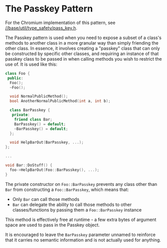 # The Passkey Pattern

For the Chromium implementation of this pattern, see
[//base/util/type_safety/pass_key.h].

The Passkey pattern is used when you need to expose a subset of a class's
methods to another class in a more granular way than simply friending the other
class. In essence, it involves creating a "passkey" class that can only be
constructed by specific other classes, and requiring an instance of that passkey
class to be passed in when calling methods you wish to restrict the use of. It
is used like this:

```cpp
class Foo {
 public:
  Foo();
  ~Foo();

  void NormalPublicMethod();
  bool AnotherNormalPublicMethod(int a, int b);

  class BarPasskey {
   private:
    friend class Bar;
    BarPasskey() = default;
    ~BarPasskey() = default;
  };

  void HelpBarOut(BarPasskey, ...);
};

...

void Bar::DoStuff() {
  foo->HelpBarOut(Foo::BarPasskey(), ...);
}
```

The private constructor on `Foo::BarPasskey` prevents any class other than `Bar`
from constructing a `Foo::BarPasskey`, which means that:

* Only `Bar` can call those methods
* `Bar` can delegate the ability to call those methods to other
  classes/functions by passing them a `Foo::BarPasskey` instance

This method is effectively free at runtime - a few extra bytes of argument space
are used to pass in the Passkey object.

It is encouraged to leave the `BarPasskey` parameter unnamed to reinforce that it
carries no semantic information and is not actually used for anything.

[//base/util/type_safety/pass_key.h]: ../../base/util/type_safety/pass_key.h
